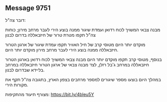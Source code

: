 ## Message 9751

דובר צה"ל:

מבנה צבאי המשויך לכוח רדואן ועמדת שיגור ממנה בוצע הירי לעבר מרחב מירון; כוחות צה"ל תקפו מטרת טרור של חיזבאללה בדרום לבנון

מוקדם יותר היום מטוסי קרב של חיל האוויר תקפו עמדת שיגור של ארגון הטרור חיזבאללה ממנה בוצע הירי לעבר מרחב מירון מוקדם יותר היום.

בנוסף, מטוסי קרב תקפו מוקדם יותר היום מבנה צבאי המשויך לכוח רדואן בארגון הטרור חיזבאללה במרחב ג'בל רזלן, לצד מבנה צבאי של ארגון הטרור חיזבאללה במרחב בליידא שבדרום לבנון.

במהלך היום בוצעו מספר שיגורים למספר מרחבים בצפון הארץ, בתגובה צה"ל תקף את מקורות הירי. 

מצורף תיעוד מהתקיפות: https://bit.ly/4bleu5Y

